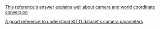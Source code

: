 [This reference's answer explains well about camera and world coordinate conversion](https://stackoverflow.com/questions/28011873/find-world-space-coordinate-for-pixel-in-opencv)

[A good reference to understand KITTI dataset's camera parameters](https://github.com/yanii/kitti-pcl/blob/master/KITTI_README.TXT#L142)
